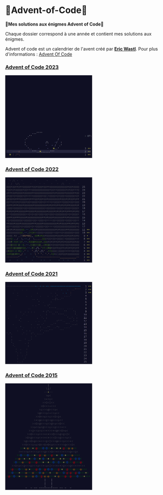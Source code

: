 # 🎅Advent-of-Code🎅
**🎄Mes solutions aux énigmes Advent of Code🎄**

Chaque dossier correspond à une année et contient mes solutions aux énigmes. 

Advent of code est un calendrier de l'avent créé par **[Eric Wastl](https://twitter.com/ericwastl)**. Pour plus d'informations : [Advent Of Code](https://adventofcode.com/)

### [Advent of Code 2023](https://github.com/TikSL/Advent-of-Code/tree/main/2023)
<a href="https://adventofcode.com/2023"><img src="screenshots/2023.png" width="55%"  /></a>

### [Advent of Code 2022](https://github.com/TikSL/Advent-of-Code/tree/main/2022)
<a href="https://adventofcode.com/2022"><img src="screenshots/2022.png" width="55%"  /></a>

### [Advent of Code 2021](https://github.com/TikSL/Advent-of-Code/tree/main/2021)
<a href="https://adventofcode.com/2021"><img src="screenshots/2021.png" width="55%"  /></a>

### [Advent of Code 2015](https://github.com/TikSL/Advent-of-Code/tree/main/2015)
<a href="https://adventofcode.com/2015"><img src="screenshots/2015.png" width="55%"  /></a>
